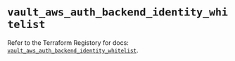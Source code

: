 # `vault_aws_auth_backend_identity_whitelist`

Refer to the Terraform Registory for docs: [`vault_aws_auth_backend_identity_whitelist`](https://www.terraform.io/docs/providers/vault/r/aws_auth_backend_identity_whitelist).
